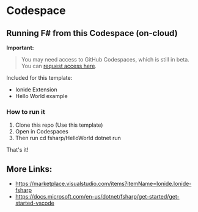 # Codespace

## Running F# from this Codespace (on-cloud)

  **Important:** 
  > You may need access to GitHub Codespaces, which is still in beta. You can [request access here](https://github.com/features/codespaces/signup).

Included for this template:

- Ionide Extension
- Hello World example

### How to run it

1. Clone this repo (Use this template)
2. Open in Codespaces
3. Then run
  cd fsharp/HelloWorld
  dotnet run
  
 That's it!

## More Links:
- https://marketplace.visualstudio.com/items?itemName=Ionide.Ionide-fsharp
- https://docs.microsoft.com/en-us/dotnet/fsharp/get-started/get-started-vscode
